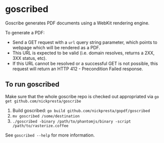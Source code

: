 # goscribed

Goscribe generates PDF documents using a WebKit rendering engine.

To generate a PDF:

* Send a GET request with a `url` query string parameter, which points to webpage which will be rendered as a PDF.
* This URL is expected to be valid (i.e. domain resolves, returns a 2XX, 3XX status, etc).
* If this URL cannot be resolved or a successful GET is not possible, this request will return an HTTP 412 - Precondition Failed response.

## To run goscribed

Make sure that the whole goscribe repo is checked out appropriated via `go get github.com/nickpresta/goscribe`

1. Build goscribed: `go build github.com/nickpresta/gopdf/goscribed`
2. `mv goscribed /some/destination`
3. `./goscribed -binary /path/to/phantomjs/binary -script /path/to/rasterize.coffee`

See `goscribed --help` for more information.
